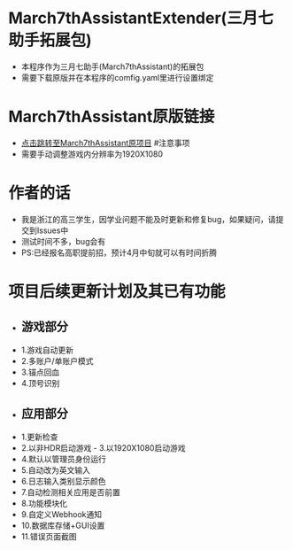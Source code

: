 # March7thAssistantExtender(三月七助手拓展包)
- 本程序作为三月七助手(March7thAssistant)的拓展包
- 需要下载原版并在本程序的comfig.yaml里进行设置绑定
# March7thAssistant原版链接
- [点击跳转至March7thAssistant原项目](https://github.com/moesnow/March7thAssistant)
#注意事项
- 需要手动调整游戏内分辨率为1920X1080
# 作者的话
- 我是浙江的高三学生，因学业问题不能及时更新和修复bug，如果疑问，请提交到Issues中
- 测试时间不多，bug会有
- PS:已经报名高职提前招，预计4月中旬就可以有时间折腾
# 项目后续更新计划及其已有功能
- ## 游戏部分 ##
- 1.游戏自动更新
- 2.多账户/单账户模式
- 3.锚点回血
- 4.顶号识别
- ## 应用部分 ##
- 1.更新检查
- 2.以非HDR启动游戏                                                                                                                                                                                                                                                                                                                                                               - 3.以1920X1080启动游戏
- 4.默认以管理员身份运行
- 5.自动改为英文输入
- 6.日志输入类别显示颜色
- 7.自动检测相关应用是否前置
- 8.功能模块化
- 9.自定义Webhook通知
- 10.数据库存储+GUI设置
- 11.错误页面截图

